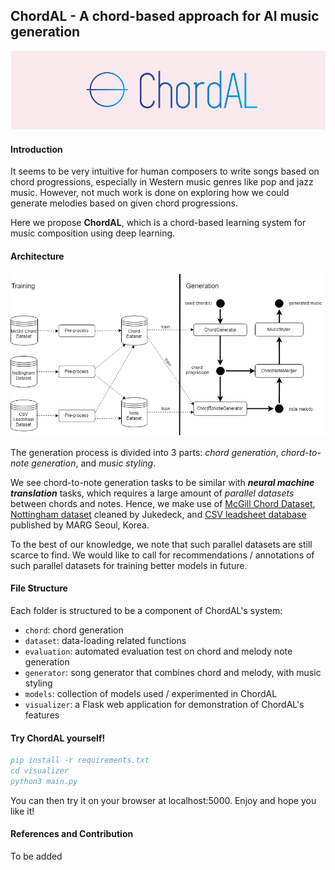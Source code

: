 ## ChordAL - A chord-based approach for AI music generation
![](logo-small.PNG)

#### Introduction
It seems to be very intuitive for human composers to write songs based on chord progressions, 
especially in Western music genres like pop and jazz music. However, not much work is done on exploring
how we could generate melodies based on given chord progressions. 

Here we propose **ChordAL**, which is a chord-based learning system for music composition using deep learning.


#### Architecture
![](architecture.PNG)

The generation process is divided into 3 parts: *chord generation*, *chord-to-note generation*, and *music styling*.

We see chord-to-note generation tasks to be similar with ***neural machine translation*** tasks, which
requires a large amount of *parallel datasets* between chords and notes. Hence, we make use of [McGill Chord Dataset](http://ddmal.music.mcgill.ca/research/salami/annotations), 
[Nottingham dataset](https://github.com/jukedeck/nottingham-dataset) cleaned by Jukedeck, 
and [CSV leadsheet database](http://marg.snu.ac.kr/chord_generation/) published by MARG Seoul, Korea.

To the best of our knowledge, we note that such parallel datasets are still scarce to find. We would like to call for recommendations 
/ annotations of such parallel datasets for training better models in future.

#### File Structure
Each folder is structured to be a component of ChordAL's system:
 - `chord`: chord generation
 - `dataset`: data-loading related functions
 - `evaluation`: automated evaluation test on chord and melody note generation
 - `generator`: song generator that combines chord and melody, with music styling
 - `models`: collection of models used / experimented in ChordAL
 - `visualizer`: a Flask web application for demonstration of ChordAL's features

#### Try ChordAL yourself!
```bibtex
pip install -r requirements.txt
cd visualizer
python3 main.py
``` 
You can then try it on your browser at localhost:5000. Enjoy and hope you like it!

#### References and Contribution
To be added